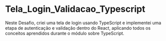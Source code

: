 # Tela_Login_Validacao_Typescript

Neste Desafio, criei uma tela de login usando TypeScript e implementei uma etapa de autenticação e validação dentro do React, aplicando todos os conceitos aprendidos durante o módulo sobre TypeScript.
